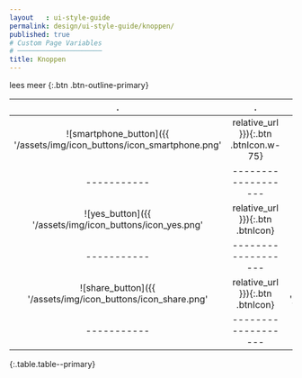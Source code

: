 ```yaml
---
layout   : ui-style-guide
permalink: design/ui-style-guide/knoppen/
published: true
# Custom Page Variables
# ─────────────────────
title: Knoppen
---
```


lees meer
{:.btn .btn-outline-primary}

.              |.              |.              |.
:-------------:|:-----------------:|:---------------:|:----------------:|
![smartphone_button]({{ '/assets/img/icon_buttons/icon_smartphone.png' | relative_url }}){:.btn .btnIcon.w-75}    | ![family_button]({{ '/assets/img/icon_buttons/icon_family.png' | relative_url }}){:.btn .btnIcon}        | ![couple_button]({{ '/assets/img/icon_buttons/icon_couple.png' | relative_url }}){:.btn .btnIcon}            | ![arrow_button]({{ '/assets/img/icon_buttons/icon_arrow.png' | relative_url }}){:.btn .btnIcon} 
-----------|-------------------|-----------------|-----------------|
![yes_button]({{ '/assets/img/icon_buttons/icon_yes.png' | relative_url }}){:.btn .btnIcon}    | ![no_button]({{ '/assets/img/icon_buttons/icon_no.png' | relative_url }}){:.btn .btnIcon}        | ![notification_button]({{ '/assets/img/icon_buttons/icon_notification.png' | relative_url }}){:.btn .btnIcon}            | ![morse_button]({{ '/assets/img/icon_buttons/icon_morse.png' | relative_url }}){:.btn .btnIcon} 
-----------|-------------------|-----------------|-----------------|
![share_button]({{ '/assets/img/icon_buttons/icon_share.png' | relative_url }}){:.btn .btnIcon}    | ![facebook_button]({{ '/assets/img/icon_buttons/icon_facebook.png' | relative_url }}){:.btn .btnIcon}        | ![twitter_button]({{ '/assets/img/icon_buttons/icon_twitter.png' | relative_url }}){:.btn .btnIcon}            | ![instagram_button]({{ '/assets/img/icon_buttons/icon_insta.png' | relative_url }}){:.btn .btnIcon} 
-----------|-------------------|-----------------|-----------------|
{:.table.table--primary}
